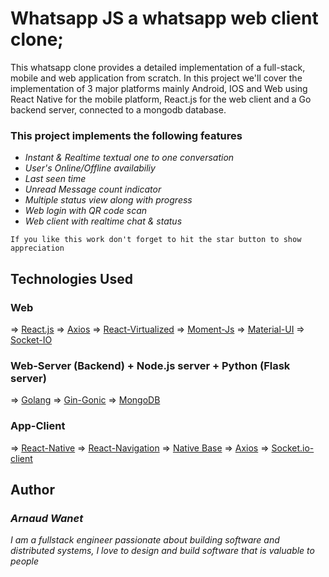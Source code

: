 # Whatsapp JS a whatsapp web client clone; 

This whatsapp clone provides a detailed implementation of a full-stack, 
mobile and web application from scratch. In this project we'll cover the  
implementation of 3 major platforms mainly Android, IOS and Web using 
React Native for the mobile platform, React.js for the web client and 
a Go backend server, connected to a mongodb database. 

### This project implements the following features 

*   *Instant & Realtime textual one to one conversation*
*   *User's Online/Offline availabiliy* 
*   *Last seen time*
*   *Unread Message count indicator* 
*   *Multiple status view along with progress*
*   *Web login with QR code scan* 
*   *Web client with realtime chat & status*

```
If you like this work don't forget to hit the star button to show appreciation
``` 

## Technologies Used 

### Web 

=> [React.js](https://reactjs.org) 
=> [Axios](https://github.com/axios/axios)
=> [React-Virtualized](https://github.com/bvaughn/react-virualized)
=> [Moment-Js](https://momentjs.com)
=> [Material-UI](https://material-ui.com) 
=> [Socket-IO](https://socket.io)


### Web-Server (Backend) + Node.js server + Python (Flask server)

=> [Golang](https://golang.org) 
=> [Gin-Gonic](https://gin-gonic.org) 
=> [MongoDB](https://mongodb.org) 


### App-Client 

=> [React-Native](https://reactnative.dev) 
=> [React-Navigation](https://reactnavigation.org) 
=> [Native Base](https://nativebase.io) 
=> [Axios](https://github.com/axios/axios) 
=> [Socket.io-client](https://socket.io)

## Author 

### *Arnaud Wanet* 

*I am a fullstack engineer passionate about building software and distributed systems, I love to design and build software that is valuable to people*